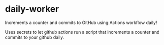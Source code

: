 # daily-worker  

Increments a counter and commits to GitHub using Actions workflow daily!

Uses secrets to let github actions run a script that increments a counter and commits to your github daily.  